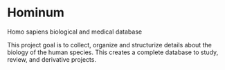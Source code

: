 # Hominum
Homo sapiens biological and medical database

This project goal is to collect, organize and structurize details about the biology of the human species. This creates a complete database to study, review, and derivative projects.
